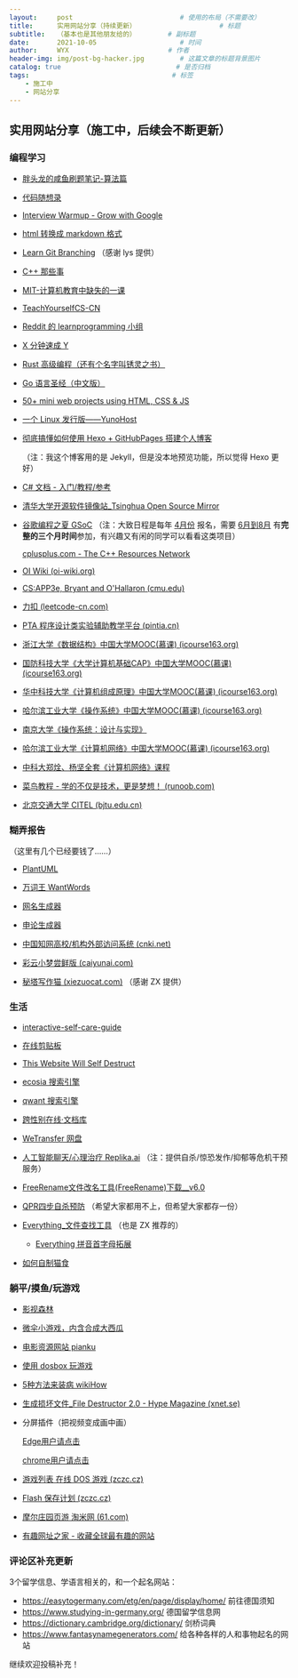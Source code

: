 ```yaml
---
layout:     post                           # 使用的布局（不需要改）
title:      实用网站分享（持续更新）                     # 标题 
subtitle:   （基本也是其他朋友给的）        # 副标题
date:       2021-10-05                     # 时间
author:     WYX                         # 作者
header-img: img/post-bg-hacker.jpg         # 这篇文章的标题背景图片
catalog: true                             # 是否归档
tags:                                    # 标签
    - 施工中
    - 网站分享
---
```


## 实用网站分享（施工中，后续会不断更新）

### 编程学习

- [胖头龙的咸鱼刷题笔记-算法篇](https://www.1point3acres.com/bbs/forum.php?mod=viewthread&tid=678970)

- [代码随想录](https://programmercarl.com/)

- [Interview Warmup - Grow with Google](https://grow.google/certificates/interview-warmup/)

- [html 转换成 markdown 格式](https://www.helloworld.net/html2md)

- [Learn Git Branching](https://learngitbranching.js.org/?locale=zh_CN) （感谢 lys 提供）

- [C++ 那些事](https://light-city.club/sc/)

- [MIT-计算机教育中缺失的一课](https://missing-semester-cn.github.io/)

- [TeachYourselfCS-CN](https://github.com/izackwu/TeachYourselfCS-CN/blob/master/TeachYourselfCS-CN.md)

- [Reddit 的 learnprogramming 小组](https://www.reddit.com/r/learnprogramming/wiki/faq#wiki_getting_started)

- [X 分钟速成 Y](https://learnxinyminutes.com/) 

- [Rust 高级编程（还有个名字叫锈灵之书）](https://learnku.com/docs/nomicon/2018/)

- [Go 语言圣经（中文版）](https://books.studygolang.com/gopl-zh/)

- [50+ mini web projects using HTML, CSS & JS](https://github.com/bradtraversy/50projects50days)

- [一个 Linux 发行版——YunoHost](https://yunohost.org/en/apps?q=%2Fapps)

- [彻底搞懂如何使用 Hexo \+ GitHubPages 搭建个人博客](https://juejin.cn/post/6844904131266609165)
  
  （注：我这个博客用的是 Jekyll，但是没本地预览功能，所以觉得 Hexo 更好）

- [C# 文档 - 入门/教程/参考](https://docs.microsoft.com/zh-cn/dotnet/csharp/)

- [清华大学开源软件镜像站\_Tsinghua Open Source Mirror](https://mirrors.tuna.tsinghua.edu.cn/) 

- [谷歌编程之夏 GSoC](https://summerofcode.withgoogle.com/) （注：大致日程是每年 <u>4月份</u> 报名，需要 <u>6月到8月</u> 有**完整的三个月时间**参加，有兴趣又有闲的同学可以看看这类项目）
  
  [cplusplus.com - The C++ Resources Network](http://www.cplusplus.com/)

- [OI Wiki (oi-wiki.org)](https://oi-wiki.org/)

- [CS:APP3e, Bryant and O'Hallaron (cmu.edu)](http://csapp.cs.cmu.edu/3e/home.html)

- [力扣 (leetcode-cn.com)](https://leetcode-cn.com/)

- [PTA 程序设计类实验辅助教学平台 (pintia.cn)](https://pintia.cn/)

- [浙江大学《数据结构》中国大学MOOC(慕课) (icourse163.org)](https://www.icourse163.org/learn/ZJU-93001#/learn/announce)

- [国防科技大学《大学计算机基础CAP》中国大学MOOC(慕课) (icourse163.org)](https://www.icourse163.org/course/NUDT-1001614002) 

- [华中科技大学《计算机组成原理》中国大学MOOC(慕课) (icourse163.org)](https://www.icourse163.org/course/HUST-1003159001)

- [哈尔滨工业大学《操作系统》中国大学MOOC(慕课) (icourse163.org)](https://www.icourse163.org/course/HIT-1002531008)  

- [南京大学《操作系统：设计与实现》](https://www.bilibili.com/video/BV1HN41197Ko) 

- [哈尔滨工业大学《计算机网络》中国大学MOOC(慕课) (icourse163.org)](https://www.icourse163.org/course/HIT-154005)

- [中科大郑烇、杨坚全套《计算机网络》课程](https://www.bilibili.com/video/BV1JV411t7ow)

- [菜鸟教程 - 学的不仅是技术，更是梦想！ (runoob.com)](https://www.runoob.com/)

- [北京交通大学 CITEL (bjtu.edu.cn)](https://citel.bjtu.edu.cn/)

### 糊弄报告

（这里有几个已经要钱了……）

- [PlantUML](https://plantuml.com/zh/) 

- [万词王 WantWords](https://wantwords.thunlp.org/)

- [网名生成器](https://www.qmsjmfb.com/)

- [申论生成器](https://sojo.im/slscq/)

- [中国知网高校/机构外部访问系统 (cnki.net)](https://fsso.cnki.net/)

- [彩云小梦尝鲜版 (caiyunai.com)](http://if.caiyunai.com/dream/#/)

- [秘塔写作猫 (xiezuocat.com)](https://xiezuocat.com/#/) （感谢 ZX 提供）

### 生活

- [interactive-self-care-guide](https://philome.la/jace_harr/you-feel-like-shit-an-interactive-self-care-guide/play/index.html)

- [在线剪贴板](https://bin.outv.im/)

- [This Website Will Self Destruct](https://www.thiswebsitewillselfdestruct.com/)

- [ecosia 搜索引擎](https://www.ecosia.org/)

- [qwant 搜索引擎](https://www.qwant.com/)

- [跨性别在线·文档库](https://docs.transonline.org.cn/) 

- [WeTransfer 网盘](https://wetransfer.com/) 

- [人工智能聊天/心理治疗 Replika.ai](https://replika.ai/) （注：提供自杀/惊恐发作/抑郁等危机干预服务）

- [FreeRename文件改名工具(FreeRename)下载\__v6.0](http://www.opdown.com/soft/72709.html#download) 

- [QPR四步自杀预防](https://weibo.com/ttarticle/x/m/show/id/2309404285239156452369?_wb_client_=1) （希望大家都用不上，但希望大家都存一份）

- [Everything\_文件查找工具](https://voidtools.com/zh-cn/) （也是 ZX 推荐的）
  
  - [Everything 拼音首字母拓展](https://github.com/Chaoses-Ib/IbEverythingExt)

- [如何自制猫食](https://zh.wikihow.com/养猫)

### 躺平/摸鱼/玩游戏

- [影视森林](http://www.549.tv/)

- [微伞小游戏，内含合成大西瓜](http://www.wesane.com/)

- [电影资源网站 pianku](https://topianku.com/) 

- [使用 dosbox 玩游戏](https://github.com/dosasm/masm-tasm/wiki/playgame)

- [5种方法来装病 wikiHow](https://zh.wikihow.com/装病) 

- [生成损坏文件\_File Destructor 2.0 - Hype Magazine (xnet.se)](http://www.xnet.se/fd/)

- 分屏插件（把视频变成画中画）
  
  [Edge用户请点击](https://microsoftedge.microsoft.com/addons/detail/pip-picture-in-picture-/gokdpnhaggoioddclnnlpjfnkdinjjcc)   
  
  [chrome用户请点击](https://chrome.google.com/webstore/detail/cbgkkbaghihhnaeabfcmmglhnfkfnpon)

- [游戏列表 在线 DOS 游戏 (zczc.cz)](https://dos.zczc.cz/games/)

- [Flash 保存计划 (zczc.cz)](https://flash.zczc.cz/)

- [摩尔庄园页游 淘米网 (61.com)](http://zmole.61.com/)

- [有趣网址之家 - 收藏全球最有趣的网站](https://youquhome.com/) 

### 评论区补充更新

3个留学信息、学语言相关的，和一个起名网站：

- <https://easytogermany.com/etg/en/page/display/home/> 前往德国须知
- <https://www.studying-in-germany.org/> 德国留学信息网
- <https://dictionary.cambridge.org/dictionary/> 剑桥词典
- <https://www.fantasynamegenerators.com/> 给各种各样的人和事物起名的网站

继续欢迎投稿补充！
